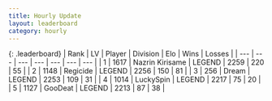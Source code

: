 ```yaml
---
title: Hourly Update
layout: leaderboard
category: hourly
---
```


{: .leaderboard}
| Rank | LV | Player | Division | Elo | Wins | Losses |
| --- | --- | --- | --- | --- | --- | --- |
| <span data-change="1">1</span> | 1617 | <span title="ID: 315148">Nazrin Kirisame</span> | LEGEND | <span data-change="4">2259</span> | <span data-change="5">220</span> | <span data-change="1">55</span> |
| <span data-change="-1">2</span> | 1148 | <span title="ID: 353063">Regicide</span> | LEGEND | <span data-change="0">2256</span> | <span data-change="0">150</span> | <span data-change="0">81</span> |
| <span data-change="0">3</span> | 256 | <span title="ID: 573202">Dream</span> | LEGEND | <span data-change="0">2253</span> | <span data-change="0">109</span> | <span data-change="0">31</span> |
| <span data-change="2">4</span> | 1014 | <span title="ID: 498412">LuckySpin</span> | LEGEND | <span data-change="11">2217</span> | <span data-change="1">75</span> | <span data-change="0">20</span> |
| <span data-change="-1">5</span> | 1127 | <span title="ID: 416373">GooDeat</span> | LEGEND | <span data-change="0">2213</span> | <span data-change="0">87</span> | <span data-change="0">38</span> |